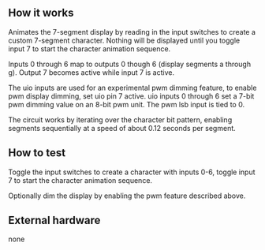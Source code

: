 <!---

This file is used to generate your project datasheet. Please fill in the information below and delete any unused
sections.

You can also include images in this folder and reference them in the markdown. Each image must be less than
512 kb in size, and the combined size of all images must be less than 1 MB.
-->

## How it works

Animates the 7-segment display by reading in the input switches to create a custom 7-segment character. Nothing will be displayed until you toggle input 7 to start the character animation sequence.

Inputs 0 through 6 map to outputs 0 though 6 (display segments a through g). Output 7 becomes active while input 7 is active.

The uio inputs are used for an experimental pwm dimming feature, to enable pwm display dimming, set uio pin 7 active. uio inputs 0 through 6 set a 7-bit pwm dimming value on an 8-bit pwm unit. The pwm lsb input is tied to 0.

The circuit works by iterating over the character bit pattern, enabling segments sequentially at a speed of about 0.12 seconds per segment.

## How to test

Toggle the input switches to create a character with inputs 0-6, toggle input 7 to start the character animation sequence.

Optionally dim the display by enabling the pwm feature described above.

## External hardware

none
